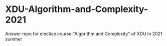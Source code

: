 # XDU-Algorithm-and-Complexity-2021
Answer repo for elective course "Algorithm and Complexity" of XDU in 2021 summer
